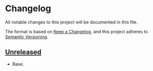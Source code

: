 # Changelog
All notable changes to this project will be documented in this file.

The format is based on [Keep a Changelog](https://keepachangelog.com/en/1.0.0/),
and this project adheres to [Semantic Versioning](https://semver.org/spec/v2.0.0.html).

## [Unreleased]
- Base.

<!--## [0.0.12 - 2019-??-??
### Added
### Changed
### Removed

## [0.0.1] - 2019-??-??
### Added
### Changed
### Removed
-->

[Unreleased]: https://gitlab.lagash.com/active/totalplay/storagetotal/mobile/compare/3-crear-proyecto-base...master
<!--[0.0.2]: https://gitlab.lagash.com/active/totalplay/storagetotal/mobile/compare/v0.0.1...v0.0.2
[0.0.1]: https://gitlab.lagash.com/active/totalplay/storagetotal/mobile/releases/tag/v0.0.1-->